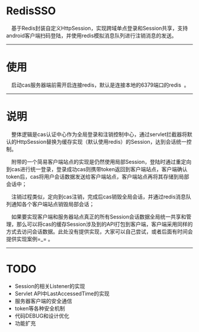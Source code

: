 # RedisSSO
&emsp;基于Redis封装自定义HttpSession，实现跨域单点登录和Session共享，支持android客户端扫码登陆，并使用redis模拟消息队列进行注销消息的发送。

----------------------

# 使用
&emsp;启动cas服务器端前需开启连接redis，默认是连接本地的6379端口的redis  。

----------------------

# 说明
&emsp;整体逻辑是cas认证中心作为全局登录和注销控制中心，通过servlet拦截器将默认的HttpSession替换为缓存实现（默认使用redis）的Session，达到会话统一控制。  

&emsp;附带的一个简易客户端站点的实现是仍然使用局部Session，登陆时通过重定向到cas进行统一登录，登录成功cas则携带token返回到客户端站点，客户端确认token后，cas将用户会话数据发送给客户端站点，客户端站点再将其存储到局部会话中；  

&emsp;注销过程类似，定向到cas注销，完成后cas销毁全局会话，并通过redis消息队列通知各个客户端站点销毁局部会话；    

&emsp;如果要实现客户端和服务器站点真正的所有Session会话数据全局统一共享和管理，那么可以将cas的缓存Session涉及到的API打包到客户端，客户端采用同样的方式去访问会话数据。此处没有提供实现，大家可以自己尝试，或者后面有时间会提供实现案例=_= 。

----------------------
# TODO
- Session的相关Listener的实现
- Servlet API中LastAccessedTime的实现
- 服务器客户端的安全通信
- token等各种安全机制   
- 代码DEBUG和设计优化   
- 功能扩充
